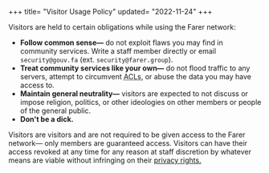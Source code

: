+++
title= "Visitor Usage Policy"
updated= "2022-11-24"
+++

Visitors are held to certain obligations while using the Farer network:
  - **Follow common sense—** do not exploit flaws you may find in community services. Write a staff member directly or email `security@gouv.fa` (ext. `security@farer.group`).
  - **Treat community services like your own—** do not flood traffic to any servers, attempt to circumvent <abbr title="Access-Control Lists">ACLs</abbr>, or abuse the data you may have access to.
  - **Maintain general neutrality—** visitors are expected to not discuss or impose religion, politics, or other ideologies on other members or people of the general public.
  - **Don't be a dick.**

Visitors are visitors and are not required to be given access to the Farer network— only members are guaranteed access. Visitors can have their access revoked at any time for any reason at staff discretion by whatever means are viable without infringing on their [privacy rights.](/guests/privacy)
